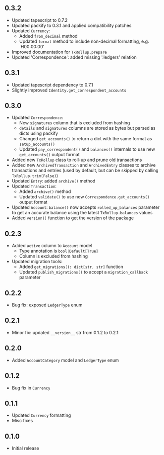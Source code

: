 ## 0.3.2

- Updated tapescript to 0.7.2
- Updated packify to 0.3.1 and applied compatibility patches
- Updated `Currency`:
    - Added `from_decimal` method
    - Updated `format` method to include non-decimal formatting,
      e.g. 'H00:00:00'
- Improved documentation for `TxRollup.prepare`
- Updated 'Correspondence': added missing '.ledgers' relation

## 0.3.1

- Updated tapescript dependency to 0.7.1
- Slightly improved `Identity.get_correspondent_accounts`

## 0.3.0

- Updated `Correspondence`:
  - New `signatures` column that is excluded from hashing
  - `details` and `signatures` columns are stored as bytes but parsed as dicts
    using packify
  - Changed `get_accounts()` to return a dict with the same format as
    `setup_accounts()`
  - Updated `pay_correspondent()` and `balances()` internals to use new
    `get_accounts()` output format
- Added new `TxRollup` class to roll-up and prune old transactions
- Added new `ArchivedTransaction` and `ArchivedEntry` classes to
  archive transactions and entries (used by default, but can be skipped by
  calling `TxRollup.trim(False)`)
- Updated `Entry`: added `archive()` method
- Updated `Transaction`:
  - Added `archive()` method
  - Updated `validate()` to use new `Correspondence.get_accounts()` output
    format
- Updated `Account`: `balance()` now accepts `rolled_up_balances` parameter
  to get an accurate balance using the latest `TxRollup.balances` values
- Added `version()` function to get the version of the package

## 0.2.3

- Added `active` column to `Account` model
  - Type annotation is `bool|Default[True]`
  - Column is excluded from hashing
- Updated migration tools:
  - Added `get_migrations(): dict[str, str]` function
  - Updated `publish_migrations()` to accept a `migration_callback` parameter

## 0.2.2

- Bug fix: exposed `LedgerType` enum

## 0.2.1

- Minor fix: updated `__version__` str from 0.1.2 to 0.2.1

## 0.2.0

- Added `AccountCategory` model and `LedgerType` enum

## 0.1.2

- Bug fix in `Currency`

## 0.1.1

- Updated `Currency` formatting
- Misc fixes

## 0.1.0

- Initial release
